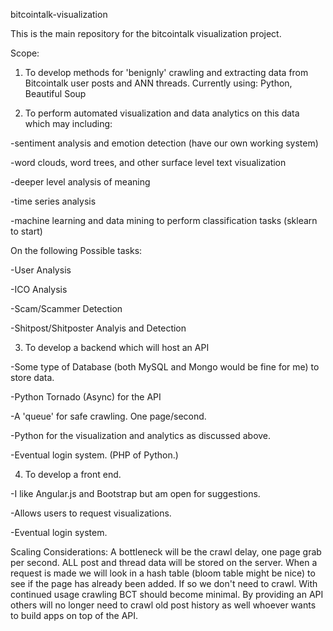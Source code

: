 bitcointalk-visualization

This is the main repository for the bitcointalk visualization project.

Scope:

1. To develop methods for 'benignly' crawling and extracting data from Bitcointalk user posts and ANN threads. Currently using: Python, Beautiful Soup

2. To perform automated visualization and data analytics on this data which may including:

-sentiment analysis and emotion detection (have our own working system)

-word clouds, word trees, and other surface level text visualization

-deeper level analysis of meaning

-time series analysis

-machine learning and data mining to perform classification tasks (sklearn to start)

On the following Possible tasks:

-User Analysis

-ICO Analysis

-Scam/Scammer Detection

-Shitpost/Shitposter Analyis and Detection

3. To develop a backend which will host an API

-Some type of Database (both MySQL and Mongo would be fine for me) to store data.

-Python Tornado (Async) for the API

-A 'queue' for safe crawling.  One page/second.

-Python for the visualization and analytics as discussed above.

-Eventual login system. (PHP of Python.)

4. To develop a front end.

-I like Angular.js and Bootstrap but am open for suggestions.

-Allows users to request visualizations.

-Eventual login system.

Scaling Considerations: A bottleneck will be the crawl delay, one page grab per second. ALL post and thread data will be stored on the server. When a request is made we will look in a hash table (bloom table might be nice) to see if the page has already been added. If so we don't need to crawl. With continued usage crawling BCT should become minimal. By providing an API others will no longer need to crawl old post history as well whoever wants to build apps on top of the API.

